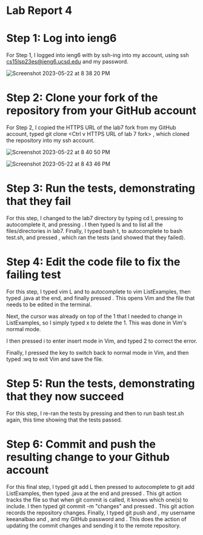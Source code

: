 # Lab Report 4

# Step 1: Log into ieng6

For Step 1, I logged into ieng6 with by ssh-ing into my account, using ssh cs15lsp23es@ieng6.ucsd.edu and my password.

![Screenshot 2023-05-22 at 8 38 20 PM](https://github.com/gauravn17/cse-15l-lab-reports/assets/93863977/edc85a15-d5d4-4e02-abfc-5d0a74010126)

# Step 2: Clone your fork of the repository from your GitHub account

For Step 2, I copied the HTTPS URL of the lab7 fork from my GitHub account, typed git clone <Ctrl v HTTPS URL of lab 7 fork> , which cloned the repository into my ssh account.

![Screenshot 2023-05-22 at 8 40 50 PM](https://github.com/gauravn17/cse-15l-lab-reports/assets/93863977/b35e0ef0-42ac-47fe-8476-02477a8d2977)

![Screenshot 2023-05-22 at 8 43 46 PM](https://github.com/gauravn17/cse-15l-lab-reports/assets/93863977/0b205e6a-b8ca-4bf7-a0e3-4f71f5dd6cd9)


# Step 3: Run the tests, demonstrating that they fail

For this step, I changed to the lab7 directory by typing cd l, pressing <tab> to autocomplete it, and pressing <enter>. I then typed ls and <enter> to list all the files/directories in lab7. Finally, I typed bash t, <tab> to autocomplete to bash test.sh, and pressed <enter>, which ran the tests (and showed that they failed).

# Step 4: Edit the code file to fix the failing test
For this step, I typed vim L and <tab> to autocomplete to vim ListExamples, then typed .java at the end, and finally pressed <enter>. This opens Vim and the file that needs to be edited in the terminal.

Next, the cursor was already on top of the 1 that I needed to change in ListExamples, so I simply typed x to delete the 1. This was done in Vim's normal mode.

I then pressed i to enter insert mode in Vim, and typed 2 to correct the error.

Finally, I pressed the <esc> key to switch back to normal mode in Vim, and then typed :wq to exit Vim and save the file.

# Step 5: Run the tests, demonstrating that they now succeed
For this step, I re-ran the tests by pressing <up><up> and then <enter> to run bash test.sh again, this time showing that the tests passed.


# Step 6: Commit and push the resulting change to your Github account
For this final step, I typed git add L then pressed <tab> to autocomplete to git add ListExamples, then typed .java at the end and pressed <enter>. This git action tracks the file so that when git commit is called, it knows which one(s) to include. I then typed git commit -m "changes" and pressed <enter>. This git action records the repository changes. Finally, I typed git push and <enter>, my username keeanalbao and <enter>, and my GitHub password and <enter>. This does the action of updating the commit changes and sending it to the remote repository.
